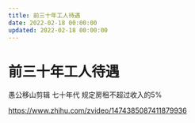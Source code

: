 ```yaml
---
title: 前三十年工人待遇
date: 2022-02-18 00:00:00
updated: 2022-02-18 00:00:00
---
```


# 前三十年工人待遇

愚公移山剪辑 七十年代 规定房租不超过收入的5%

https://www.zhihu.com/zvideo/1474385087411879936
